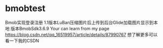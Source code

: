 # bmobtest
Bmob实现登录注册
1.1版本LuBan压缩图片后上传到后台Glide加载图片显示到本地
版本BmobSdk3.6.9
Your can learn from my page https://blog.csdn.net/qq_16519957/article/details/87990767
想了解更多可以看一下我的CSDN
